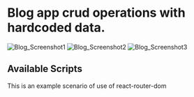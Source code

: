 # Blog app crud operations with hardcoded data.
![Blog_Screenshot1](https://user-images.githubusercontent.com/47315396/203052962-af902b0c-37dc-4a98-a72c-803de784f41f.PNG)
![Blog_Screenshot2](https://user-images.githubusercontent.com/47315396/203052911-60cff3c6-00b8-4ca8-9a3e-38782041af96.PNG)
![Blog_Screenshot3](https://user-images.githubusercontent.com/47315396/203052852-ab34cab0-fcd8-4ccd-bc3d-0f919319aa50.PNG)

## Available Scripts

This is an example scenario of use of react-router-dom
